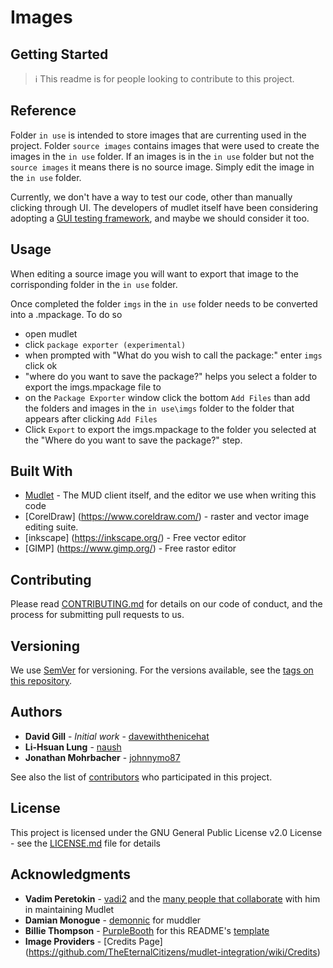 # Images

## Getting Started

> ℹ️  This readme is for people looking to contribute to this project.

## Reference

Folder `in use` is intended to store images that are currenting used in the project.
Folder `source images` contains images that were used to create the images in the `in use` folder. If an images is in the `in use` folder but not the `source images` it means there is no source image. Simply edit the image in the `in use` folder.

Currently, we don't have a way to test our code, other than manually clicking through UI. The developers of mudlet itself have been considering adopting a [GUI testing framework](https://www.froglogic.com/squish/), and maybe we should consider it too.

## Usage

When editing a source image you will want to export that image to the corrisponding folder in the `in use` folder.

Once completed the folder `imgs` in the `in use` folder needs to be converted into a .mpackage.
To do so
* open mudlet
* click `package exporter (experimental)`
* when prompted with "What do you wish to call the package:" enter `imgs` click ok
* "where do you want to save the package?" helps you select a folder to export the imgs.mpackage file to
* on the `Package Exporter` window click the bottom `Add Files` than add the folders and images in the `in use\imgs` folder to the folder that appears after clicking `Add Files`
* Click `Export` to export the imgs.mpackage to the folder you selected at the "Where do you want to save the package?" step.

## Built With

* [Mudlet](https://github.com/mudlet/mudlet) - The MUD client itself, and the editor we use when writing this code
* [CorelDraw] (https://www.coreldraw.com/) - raster and vector image editing suite.
* [inkscape] (https://inkscape.org/) - Free vector editor
* [GIMP] (https://www.gimp.org/) - Free rastor editor

## Contributing

Please read [CONTRIBUTING.md](https://github.com/TheEternalCitizens/mudlet-integration/blob/master/CONTRIBUTING.md) for details on our code of conduct, and the process for submitting pull requests to us.

## Versioning

We use [SemVer](http://semver.org/) for versioning. For the versions available, see the [tags on this repository](https://github.com/TheEternalCitizens/mudlet-integration/tags).

## Authors

* **David Gill** - *Initial work* - [davewiththenicehat](https://github.com/davewiththenicehat)
* **Li-Hsuan Lung** - [naush](https://github.com/naush)
* **Jonathan Mohrbacher** - [johnnymo87](https://github.com/johnnymo87)

See also the list of [contributors](https://github.com/TheEternalCitizens/mudlet-integration/contributors) who participated in this project.

## License

This project is licensed under the GNU General Public License v2.0 License - see the [LICENSE.md](https://github.com/TheEternalCitizens/mudlet-integration/blob/master/LICENSE.md) file for details

## Acknowledgments

* **Vadim Peretokin** - [vadi2](https://github.com/vadi2) and the [many people that collaborate](https://github.com/Mudlet/Mudlet/contributors) with him in maintaining Mudlet
* **Damian Monogue** - [demonnic](https://github.com/demonnic) for muddler
* **Billie Thompson** - [PurpleBooth](https://github.com/PurpleBooth) for this README's [template](https://gist.github.com/PurpleBooth/109311bb0361f32d87a2)
* **Image Providers** - [Credits Page] (https://github.com/TheEternalCitizens/mudlet-integration/wiki/Credits)